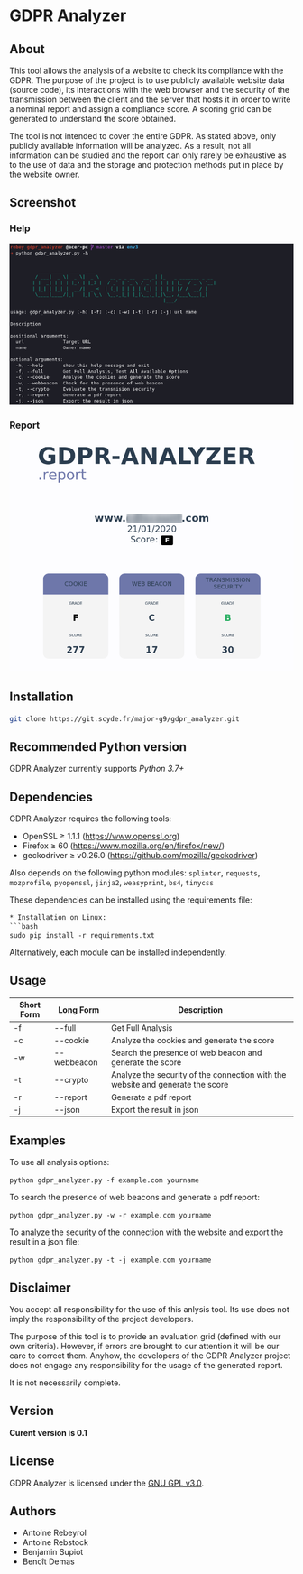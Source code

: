 # GDPR Analyzer

## About
This tool allows the analysis of a website to check its compliance with the GDPR.
The purpose of the project is to use publicly available website data (source code), its interactions with the web browser and the security of the transmission between the client and the server that hosts it in order to write a nominal report and assign a compliance score. A scoring grid can be generated to understand the score obtained.

The tool is not intended to cover the entire GDPR. As stated above, only publicly available information will be analyzed. As a result, not all information can be studied and the report can only rarely be exhaustive as to the use of data and the storage and protection methods put in place by the website owner.

## Screenshot
### Help
![help](utils/gdpr_analyzer-help.png "help")

### Report
![report](utils/gdpr_analyzer-report.png "report resume")

## Installation
```bash
git clone https://git.scyde.fr/major-g9/gdpr_analyzer.git
```

## Recommended Python version
GDPR Analyzer currently supports *Python 3.7+*

## Dependencies

GDPR Analyzer requires the following tools:
* OpenSSL ≥ 1.1.1 (https://www.openssl.org)
* Firefox ≥ 60 (https://www.mozilla.org/en/firefox/new/)
* geckodriver ≥ v0.26.0 (https://github.com/mozilla/geckodriver)

Also depends on the following python modules: `splinter`, `requests`, `mozprofile`, `pyopenssl`, `jinja2`, `weasyprint`, `bs4`, `tinycss`

These dependencies can be installed using the requirements file:
```
* Installation on Linux:
```bash
sudo pip install -r requirements.txt
```

Alternatively, each module can be installed independently.

## Usage

Short Form    | Long Form     | Description
------------- | ------------- |-------------
-f            | --full        | Get Full Analysis
-c            | --cookie      | Analyze the cookies and generate the score
-w            | --webbeacon   | Search the presence of web beacon and generate the score
-t            | --crypto      | Analyze the security of the connection with the website and generate the score
-r            | --report      | Generate a pdf report
-j            | --json        | Export the result in json

## Examples
To use all analysis options:

`python gdpr_analyzer.py -f example.com yourname`

To search the presence of web beacons and generate a pdf report:

`python gdpr_analyzer.py -w -r example.com yourname`

To analyze the security of the connection with the website and export the result in a json file:

`python gdpr_analyzer.py -t -j example.com yourname`

## Disclaimer
You accept all responsibility for the use of this anlysis tool. Its use does not imply the responsibility of the project developers.

The purpose of this tool is to provide an evaluation grid (defined with our own criteria). However, if errors are brought to our attention it will be our care to correct them. Anyhow, the developers of the GDPR Analyzer project does not engage any responsibility for the usage of the generated report.

It is not necessarily complete.

## Version
**Curent version is 0.1**

## License
GDPR Analyzer is licensed under the [GNU GPL v3.0](LICENSE.md).

## Authors
* Antoine Rebeyrol
* Antoine Rebstock
* Benjamin Supiot
* Benoît Demas
